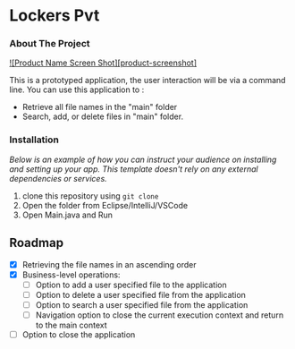 # Lockers Pvt

<!-- ABOUT THE PROJECT -->

### About The Project

[![Product Name Screen Shot][product-screenshot]](https://example.com)

This is a prototyped application, the user interaction will be via a command line. You can use this application to :

- Retrieve all file names in the "main" folder
- Search, add, or delete files in "main" folder.

### Installation

_Below is an example of how you can instruct your audience on installing and setting up your app. This template doesn't rely on any external dependencies or services._

1. clone this repository using `git clone `
2. Open the folder from Eclipse/IntelliJ/VSCode
3. Open Main.java and Run

<!-- ROADMAP -->

## Roadmap

- [x] Retrieving the file names in an ascending order
- [x] Business-level operations:
  - [ ] Option to add a user specified file to the application
  - [ ] Option to delete a user specified file from the application
  - [ ] Option to search a user specified file from the application
  - [ ] Navigation option to close the current execution context and return to the main context
- [ ] Option to close the application
